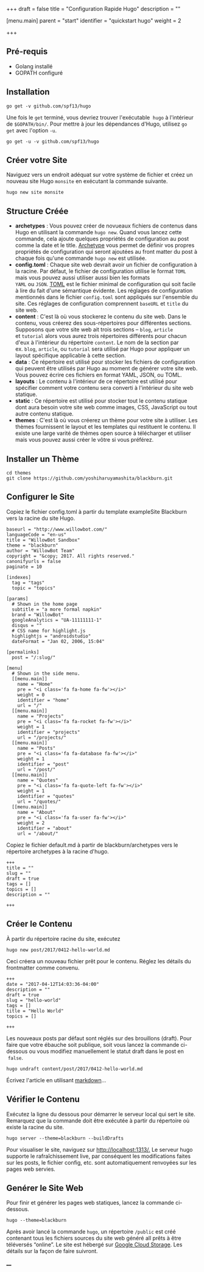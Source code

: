 +++
draft = false
title = "Configuration Rapide Hugo"
description = ""

[menu.main]
parent = "start"
identifier = "quickstart hugo"
weight = 2

+++

## Pré-requis

  * Golang installé
  * GOPATH configuré

## Installation
    
    go get -v github.com/spf13/hugo
    
Une fois le `get` terminé, vous devriez trouver l'exécutable  `hugo` à l'intérieur de `$GOPATH/bin/`. Pour mettre à jour les dépendances d'Hugo, utilisez `go get` avec l'option `-u`.
    
    go get -u -v github.com/spf13/hugo
    

## Créer votre Site

Naviguez vers un endroit adéquat sur votre système de fichier et créez un nouveau site Hugo `monsite` en exécutant la commande suivante.
    
    hugo new site monsite
    

## Structure Créée

  * **archetypes** : Vous pouvez créer de novueaux fichiers de contenus dans Hugo en utilisant la commande `hugo new`. Quand vous lancez cette commande, cela ajoute quelques propriétés de configuration au post comme la date et le title. [Archetype](https://gohugo.io/content/archetypes/) vous permet de définir vos propres propriétés de configuration qui seront ajoutées au front matter du post à chaque fois qu'une commande `hugo new` est utilisée.
  * **config.toml** : Chaque site web devrait avoir un fichier de configuration à la racine. Par défaut, le fichier de configuration utilise le format `TOML` mais vous pouvez aussi utiliser aussi bien les formats `YAML` ou `JSON`. [TOML](https://github.com/toml-lang/toml) est le fichier minimal de configuration qui soit facile à lire du fait d'une sémantique évidente. Les réglages de configuration mentionnés dans le fichier `config.toml` sont appliqués sur l'ensemble du site. Ces réglages de configuration comprennent `baseURL` et `title` du site web.
  * **content** : C'est là où vous stockerez le contenu du site web. Dans le contenu, vous créerez des sous-répertoires pour différentes sections. Supposons que votre site web ait trois sections – `blog`, `article` et `tutorial` alors vous aurez trois répertoires différents pour chacun d'eux à l'intérieur du répertoire `content`. Le nom de la section par ex. `blog`, `article`, ou `tutorial` sera utilisé par Hugo pour appliquer un layout spécifique applicable à cette section.
  * **data** : Ce répertoire est utilisé pour stocker les fichiers de configuration qui peuvent être utilisés par Hugo au moment de générer votre site web. Vous pouvez écrire ces fichiers en format YAML, JSON, ou  TOML.
  * **layouts** : Le contenu à l'intérieur de ce répertoire est utilisé pour spécifier comment votre contenu sera converti à l'intérieur du site web statique.
  * **static** : Ce répertoire est utilisé pour stocker tout le contenu statique dont aura besoin votre site web comme images, CSS, JavaScript ou tout autre contenu statique.
  * **themes** : C'est là où vous créerez un thème pour votre site à utiliser. Les thèmes fournissent le layout et les templates qui restituent le contenu. Il existe une large varité de thèmes open source à télécharger et utiliser mais vous pouvez aussi créer le vôtre si vous préférez.
  
## Installer un Thème
    
    cd themes
    git clone https://github.com/yoshiharuyamashita/blackburn.git
    

## Configurer le Site

Copiez le fichier config.toml à partir du template exampleSite Blackburn vers la racine du site Hugo.
    
    baseurl = "http://www.willowbot.com/"
    languageCode = "en-us"
    title = "WillowBot Sandbox"
    theme = "blackburn"
    author = "WillowBot Team"
    copyright = "&copy; 2017. All rights reserved."
    canonifyurls = false
    paginate = 10
    
    [indexes]
      tag = "tags"
      topic = "topics"
    
    [params]
      # Shown in the home page
      subtitle = "a more formal napkin"
      brand = "WillowBot"
      googleAnalytics = "UA-11111111-1"
      disqus = ""
      # CSS name for highlight.js
      highlightjs = "androidstudio"
      dateFormat = "Jan 02, 2006, 15:04"
      
    [permalinks]
      post = "/:slug/"
    
    [menu]
      # Shown in the side menu.
      [[menu.main]]
        name = "Home"
        pre = "<i class='fa fa-home fa-fw'></i>"
        weight = 0
        identifier = "home"
        url = "/"
      [[menu.main]]
        name = "Projects"
        pre = "<i class='fa fa-rocket fa-fw'></i>"
        weight = 1
        identifier = "projects"
        url = "/projects/"
      [[menu.main]]
        name = "Posts"
        pre = "<i class='fa fa-database fa-fw'></i>"
        weight = 1
        identifier = "post"
        url = "/post/"
      [[menu.main]]
        name = "Quotes"
        pre = "<i class='fa fa-quote-left fa-fw'></i>"
        weight = 1
        identifier = "quotes"
        url = "/quotes/"
      [[menu.main]]
        name = "About"
        pre = "<i class='fa fa-user fa-fw'></i>"
        weight = 2
        identifier = "about"
        url = "/about/"
    

Copiez le fichier default.md à partir de blackburn/archetypes vers le répertoire archetypes à la racine d'hugo.
    
    +++
    title = ""
    slug = ""
    draft = true
    tags = []
    topics = []
    description = ""
    
    +++
    

## Créer le Contenu

À partir du répertoire racine du site, exécutez
    
    hugo new post/2017/0412-hello-world.md
    

Ceci créera un nouveau fichier prêt pour le contenu. Réglez les détails du frontmatter comme convenu.

    +++
    date = "2017-04-12T14:03:36-04:00"
    description = ""
    draft = true
    slug = "hello-world"
    tags = []
    title = "Hello World"
    topics = []
    
    +++
    

Les nouveaux posts par défaut sont réglés sur des brouillons (draft). Pour faire que votre ébauche soit publique, soit vous lancez la commande ci-dessous ou vous modifiez manuellement le statut draft dans le post en  `false`.
    
    hugo undraft content/post/2017/0412-hello-world.md
    

Écrivez l'article en utilisant [markdown](https://en.support.wordpress.com/markdown-quick-reference/)…

## Vérifier le Contenu

Exécutez la ligne du dessous pour démarrer le serveur local qui sert le site. Remarquez que la commande doit être exécutée à partir du répertoire où existe la racine du site.
    
    hugo server --theme=blackburn --buildDrafts
    

Pour visualiser le site, naviguez sur [http://localhost:1313/.](http://localhost:1313/) Le serveur hugo supporte le rafraîchissement live, par conséquent les modifications faites sur les posts, le fichier config, etc. sont automatiquement renvoyées sur les pages web servies.

## Genérer le Site Web

Pour finir et générer les pages web statiques, lancez la commande ci-dessous.
    
    hugo --theme=blackburn
    

Après avoir lancé la commande `hugo`, un répertoire `/public` est créé contenant tous les fichiers sources du site web généré  all prêts à être téléversés “online”. Le site est hébergé sur [Google Cloud Storage](https://cloud.google.com/). Les détails sur la façon de faire suivront.

[__](http://www.willowbot.com/hello-world)

  


